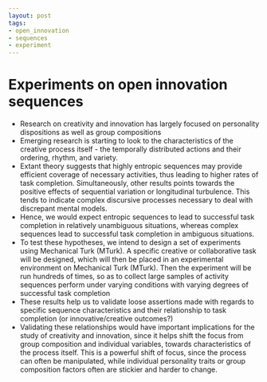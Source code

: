 ```yaml
---
layout: post
tags:
- open_innovation
- sequences
- experiment
---
```


# Experiments on open innovation sequences
* Research on creativity and innovation has largely focused on personality dispositions as well as group compositions
* Emerging research is starting to look to the characteristics of the creative process itself - the temporally distributed actions and their ordering, rhythm, and variety.
* Extant theory suggests that highly entropic sequences may provide efficient coverage of necessary activities, thus leading to higher rates of task completion. Simultaneously, other results points towards the positive effects of sequential variation or longitudinal turbulence. This tends to indicate complex discursive processes necessary to deal with discrepant mental models.
* Hence, we would expect entropic sequences to lead to successful task completion in relatively unambiguous situations, whereas complex sequences lead to successful task completion in ambiguous situations.
* To test these hypotheses, we intend to design a set of experiments using Mechanical Turk (MTurk). A specific creative or collaborative task will be designed, which will then be placed in an experimental environment on Mechanical Turk (MTurk). Then the experiment will be run hundreds of times, so as to collect large samples of activity sequences perform under varying conditions with varying degrees of successful task completion
* These results help us to validate loose assertions made with regards to specific sequence characteristics and their relationship to task completion (or innovative/creative outcomes?)
* Validating these relationships would have important implications for the study of creativity and innovation, since it helps shift the focus from group composition and individual variables, towards characteristics of the process itself. This is a powerful shift of focus, since the process can often be manipulated, while individual personality traits or group composition factors often are stickier and harder to change.
